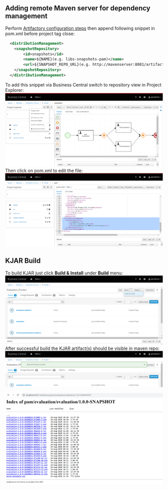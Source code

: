 ## Adding remote Maven server for dependency management
Perform [Artifactory configuration steps](/docker) then append following snippet in pom.xml before project tag close:
```XML
  <distributionManagement>
    <snapshotRepository>
        <id>snapshots</id>
        <name>${NAME}(e.g. libs-snapshots-pam)</name>
        <url>${SNAPSHOT_REPO_URL}(e.g. http://mavenserver:8081/artifactory/pam)</url>
    </snapshotRepository>
  </distributionManagement>
```
To add this snippet via Business Central switch to repository view in Project Explorer:
![BC-1](/doc/images/bc_1.png)
Then click on pom.xml to edit the file:
![BC-2](/doc/images/bc_2.png)

## KJAR Build
To build KJAR just click **Build & Install** under **Build** menu:
![BC-3](/doc/images/bc_3.png)
After successful build the KJAR artifact(s) should be visible in maven repo:
![BC-4](/doc/images/bc_4.png)

![maven_repo](/doc/images/maven_repo.png)
